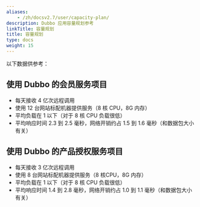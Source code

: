 ```yaml
---
aliases:
    - /zh/docsv2.7/user/capacity-plan/
description: Dubbo 应用容量规划参考
linkTitle: 容量规划
title: 容量规划
type: docs
weight: 15
---
```



以下数据供参考：

## 使用 Dubbo 的会员服务项目

* 每天接收 4 亿次远程调用
* 使用 12 台网站标配机器提供服务（8 核 CPU，8G 内存）
* 平均负载在 1 以下（对于 8 核 CPU 负载很低）
* 平均响应时间 2.3 到 2.5 毫秒，网络开销约占 1.5 到 1.6 毫秒（和数据包大小有关）

## 使用 Dubbo 的产品授权服务项目

* 每天接收 3 亿次远程调用
* 使用 8 台网站标配机器提供服务（8 核CPU，8G 内存）
* 平均负载在 1 以下（对于 8 核 CPU 负载很低）
* 平均响应时间 1.4 到 2.8 毫秒，网络开销约占 1.0 到 1.1 毫秒（和数据包大小有关）